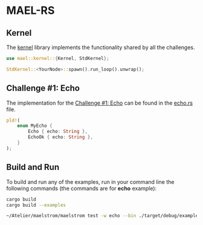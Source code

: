 # MAEL-RS

## Kernel
The [kernel](./src/) library implements the functionality shared by all the challenges.

```rust
use mael::kernel::{Kernel, StdKernel};

StdKernel::<YourNode>::spawn().run_loop().unwrap();
```

## Challenge #1: Echo
The implementation for the [Challenge #1: Echo](https://fly.io/dist-sys/1/) can be found in the [echo.rs](./examples/echo/main.rs) file.

```rust
pld!(
    enum MyEcho {
        Echo { echo: String },
        EchoOk { echo: String },
    }
);
```

## Build and Run
To build and run any of the examples, run in your command line the following commands (the commands are for **echo** example):
```zsh
cargo build
cargo build --examples

~/Atelier/maelstrom/maelstrom test -w echo --bin ./target/debug/examples/echo --node-count 1 --time-limit 10 --log-net-send true
```